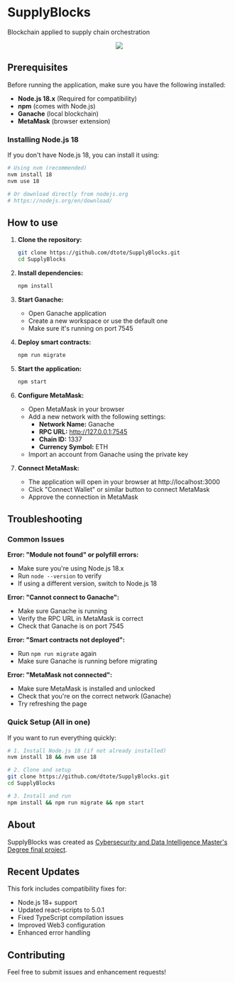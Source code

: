 # SupplyBlocks

Blockchain applied to supply chain orchestration

<div style="text-align:center"><img src="src/assets/logo.png"/></div>

## Prerequisites

Before running the application, make sure you have the following installed:

- **Node.js 18.x** (Required for compatibility)
- **npm** (comes with Node.js)
- **Ganache** (local blockchain)
- **MetaMask** (browser extension)

### Installing Node.js 18

If you don't have Node.js 18, you can install it using:

```bash
# Using nvm (recommended)
nvm install 18
nvm use 18

# Or download directly from nodejs.org
# https://nodejs.org/en/download/
```

## How to use

1. **Clone the repository:**
   ```bash
   git clone https://github.com/dtote/SupplyBlocks.git
   cd SupplyBlocks
   ```

2. **Install dependencies:**
   ```bash
   npm install
   ```

3. **Start Ganache:**
   - Open Ganache application
   - Create a new workspace or use the default one
   - Make sure it's running on port 7545

4. **Deploy smart contracts:**
   ```bash
   npm run migrate
   ```

5. **Start the application:**
   ```bash
   npm start
   ```

6. **Configure MetaMask:**
   - Open MetaMask in your browser
   - Add a new network with the following settings:
     - **Network Name:** Ganache
     - **RPC URL:** http://127.0.0.1:7545
     - **Chain ID:** 1337
     - **Currency Symbol:** ETH
   - Import an account from Ganache using the private key

7. **Connect MetaMask:**
   - The application will open in your browser at http://localhost:3000
   - Click "Connect Wallet" or similar button to connect MetaMask
   - Approve the connection in MetaMask

## Troubleshooting

### Common Issues

**Error: "Module not found" or polyfill errors:**
- Make sure you're using Node.js 18.x
- Run `node --version` to verify
- If using a different version, switch to Node.js 18

**Error: "Cannot connect to Ganache":**
- Make sure Ganache is running
- Verify the RPC URL in MetaMask is correct
- Check that Ganache is on port 7545

**Error: "Smart contracts not deployed":**
- Run `npm run migrate` again
- Make sure Ganache is running before migrating

**Error: "MetaMask not connected":**
- Make sure MetaMask is installed and unlocked
- Check that you're on the correct network (Ganache)
- Try refreshing the page

### Quick Setup (All in one)

If you want to run everything quickly:

```bash
# 1. Install Node.js 18 (if not already installed)
nvm install 18 && nvm use 18

# 2. Clone and setup
git clone https://github.com/dtote/SupplyBlocks.git
cd SupplyBlocks

# 3. Install and run
npm install && npm run migrate && npm start
```

## About

SupplyBlocks was created as [Cybersecurity and Data Intelligence Master's Degree final project](report.pdf).

## Recent Updates

This fork includes compatibility fixes for:
- Node.js 18+ support
- Updated react-scripts to 5.0.1
- Fixed TypeScript compilation issues
- Improved Web3 configuration
- Enhanced error handling

## Contributing

Feel free to submit issues and enhancement requests!
